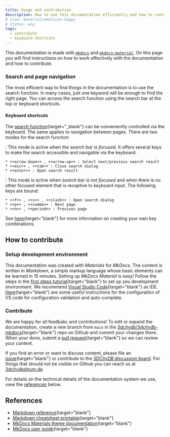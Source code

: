 ```yaml
---
title: Usage and contribution
description: How to use this documentation efficiently and how to contribute.
# icon: material/emoticon-happy
# status: wip
tags:
  - contribute
  - keyboard shortcuts
---
```


This documentation is made with [`mkdocs`](https://www.mkdocs.org/) and [`mkdocs-material`](https://squidfunk.github.io/mkdocs-material). On this page you will find instructions on how to work effectively with the documentation and how to contribute.

### Search and page navigation

The most efficient way to find things in the documentation is to use the search function. In many cases, just one keyword will be enough to find the right page. You can access the search function using the search bar at the top or keyboard shortcuts.

#### Keyboard shortcuts

The [search function](https://squidfunk.github.io/mkdocs-material/plugins/search/){target="_blank"} can be conveniently controlled via the keyboard. The same applies to navigation between pages. There are two modes for the search function:

: This mode is active when the _search bar is focused_. It offers several keys to make the search accessible and navigable via the keyboard:

    * ++arrow-down++ , ++arrow-up++ : Select next/previous search result
    * ++esc++ , ++tab++ : Close search dialog
    * ++enter++ : Open search result

: This mode is active when _search bar is not focused_ and when there is no other focused element that is receptive to keyboard input. The following keys are bound:

    * ++f++ , ++s++ , ++slash++ : Open search dialog
    * ++p++ , ++comma++ : Next page
    * ++n++ , ++period++ : Previous page

See [here](https://squidfunk.github.io/mkdocs-material/setup/setting-up-navigation/?h=keyboard#keyboard-shortcuts){target="blank"} for more information on creating your own key combinations.

## How to contribute

### Setup development environment

This documentation was created with _Materials_ for _MkDocs_. The content is written in _Markdown_, a simple markup language whose basic elements can be learned in 15 minutes. Setting up _MkDocs Material_ is easy! Follow the steps in the [first steps tutorial](https://squidfunk.github.io/mkdocs-material/getting-started/){target="blank"} to set up you development environment. We recommend [Visual Studio Code](https://code.visualstudio.com/){target="blank"} as IDE. [Here](https://squidfunk.github.io/mkdocs-material/creating-your-site/?h=vs#minimal-configuration){target="blank"} are some useful instructions for the configuration of VS code for configuration validation and auto-complete.

### Contribute

We are happy for all feedbakc and contributions! To edit or expand the documentation, create a new branch from `main` in the [3dcitydb/3dcitydb-mkdocs](https://github.com/3dcitydb/3dcitydb-mkdocs){target="blank"} repo on Github and commit your changes there. When your done, submit a [pull request](https://github.com/3dcitydb/3dcitydb-mkdocs/pulls){target="blank"} so we can review your content.

If you find an error or want to discuss content, please file an [issue](https://github.com/3dcitydb/3dcitydb-mkdocs/issues){target="blank"} or contribute to the [3DCityDB discussion board](https://github.com/orgs/3dcitydb/discussions).  For things that should not be visible on Github you can reach us at <3dcitydb@tum.de>.

For details on the technical details of the documentation system we use, view the [references](#references) below.

## References

- [Markdown reference](https://github.com/adam-p/markdown-here/wiki/Markdown-Cheatsheet){target="blank"}
- [Markdown cheatsheet printable](https://enterprise.github.com/downloads/en/markdown-cheatsheet.pdf){target="blank"}
- [MkDocs Materials theme documentation](https://squidfunk.github.io/mkdocs-material/){target="blank"}
- [MkDocs user guide](https://www.mkdocs.org/user-guide){target="blank"}
